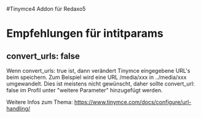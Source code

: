 #Tinymce4 Addon für Redaxo5

# Empfehlungen für intitparams

## convert_urls: false

Wenn convert_urls: true ist, dann verändert Tinymce eingegebene URL's beim speichern.
Zum Beispiel wird eine URL /media/xxx in ../media/xxx umgewandelt. 
Dies ist meistens nicht gewünscht, daher sollte convert_url: false 
im Profil unter "weitere Parameter" hinzugefügt werden.

Weitere Infos zum Thema: https://www.tinymce.com/docs/configure/url-handling/


